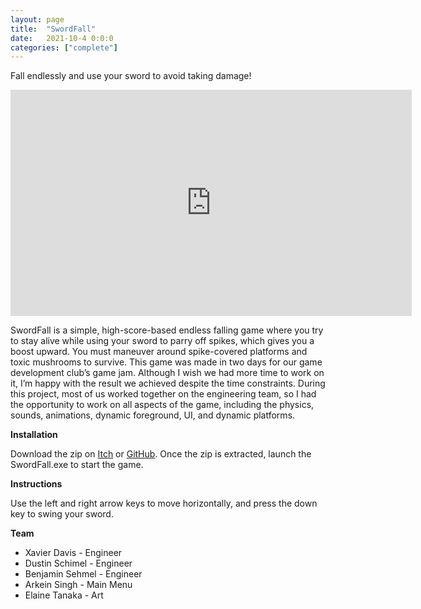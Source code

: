 ```yaml
---
layout: page
title:  "SwordFall"
date:   2021-10-4 0:0:0
categories: ["complete"]
---
```

Fall endlessly and use your sword to avoid taking damage! 

<center><iframe width="642" height="362" src="https://www.youtube-nocookie.com/embed/Fk654ouxluU?si=YAig2YR2-bTUN3mq" title="YouTube video player" frameborder="0" allow="accelerometer; autoplay; clipboard-write; encrypted-media; gyroscope; picture-in-picture; web-share" referrerpolicy="strict-origin-when-cross-origin" allowfullscreen></iframe></center>

SwordFall is a simple, high-score-based endless falling game where you try to stay alive while using your sword to parry off spikes, which gives you a boost upward. You must maneuver around spike-covered platforms and toxic mushrooms to survive. This game was made in two days for our game development club’s game jam. Although I wish we had more time to work on it, I’m happy with the result we achieved despite the time constraints. During this project, most of us worked together on the engineering team, so I had the opportunity to work on all aspects of the game, including the physics, sounds, animations, dynamic foreground, UI, and dynamic platforms.

**Installation** 

Download the zip on [Itch][swordfall-itch] or [GitHub][swordfall-git]. Once the zip is extracted, launch the SwordFall.exe to start the game.

**Instructions** 

Use the left and right arrow keys to move horizontally, and press the down key to swing your sword.

**Team** 
- Xavier Davis - Engineer
- Dustin Schimel - Engineer
- Benjamin Sehmel - Engineer
- Arkein Singh - Main Menu
- Elaine Tanaka - Art

[swordfall-git]: https://github.com/DustinSchimel/SwordFall
[swordfall-itch]: https://the-three-vs.itch.io/swordfall